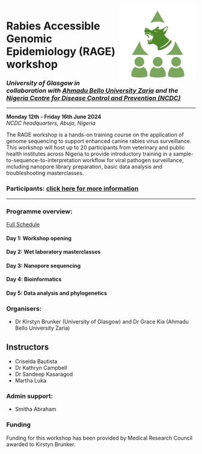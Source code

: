 <img align="right" src="icon/RAGE_train2.jpg" width=40% height=40%>

# Rabies Accessible Genomic Epidemiology (RAGE) workshop  
### *University of Glasgow in collaboration with [Ahmadu Bello University Zaria](https://abu.edu.ng/) and the [Nigeria Centre for Disease Control and Prevention (NCDC)](https://ncdc.gov.ng/)*   
---
**Monday 12th - Friday 16th June 2024**  
*NCDC headquarters, Abuja, Nigeria*  

The RAGE workshop is a hands-on training course on the application of genome sequencing to support enhanced canine rabies virus surveillance. This workshop will host up to 20 participants from veterinary and public health institutes across Nigeria to provide introductory training in a sample-to-sequence-to-interpretation workflow for viral pathogen surveillance, including nanopore library preparation, basic data analysis and troubleshooting masterclasses. 

### Participants: [click here for more information](participant_information/README.md)  
---

### Programme overview:
[Full Schedule]([https://docs.google.com/spreadsheets/d/1JCL9Xy9NZ3_kTtE0744eJAaLKgEMXqvWHUJG7V9-ml0/edit?usp=sharing](https://docs.google.com/document/d/1w5mgG3cbN5JVdVJ2j8tXv_PpoxpwV6vxsqVjJyuvxkk/edit?usp=sharing))
#### Day 1: Workshop opening
#### Day 2: Wet laboratory masterclasses
#### Day 3: Nanopore sequencing
#### Day 4: Bioinformatics
#### Day 5: Data analysis and phylogenetics

### Organisers:
* Dr Kirstyn Brunker (University of Glasgow) and  Dr Grace Kia (Ahmadu Bello University Zaria)
## Instructors
* Criselda Bautista 
* Dr Kathryn Campbell 
* Dr Sandeep Kasaragod   
* Martha Luka
### Admin support:
* Smitha Abraham  

### Funding
Funding for this workshop has been provided by Medical Research Council awarded to Kirstyn Brunker.
